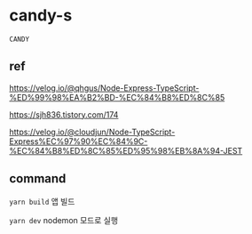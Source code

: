 # candy-s

`CANDY`

## ref

https://velog.io/@qhgus/Node-Express-TypeScript-%ED%99%98%EA%B2%BD-%EC%84%B8%ED%8C%85

https://sjh836.tistory.com/174

https://velog.io/@cloudjun/Node-TypeScript-Express%EC%97%90%EC%84%9C-%EC%84%B8%ED%8C%85%ED%95%98%EB%8A%94-JEST

## command

`yarn build` 앱 빌드

`yarn dev` nodemon 모드로 실행
